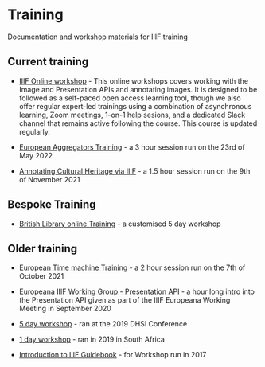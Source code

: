 # Training
Documentation and workshop materials for IIIF training

## Current training

* [IIIF Online workshop](iiif-online-workshop/index.html) - This online workshops covers working with the Image and Presentation APIs and annotating images. It is designed to be followed as a self-paced open access learning tool, though we also offer regular expert-led trainings using a combination of asynchronous learning, Zoom meetings, 1-on-1 help sesions, and a dedicated Slack channel that remains active following the course. This course is updated regularly. 

* [European Aggregators Training](europeana/index.html) - a 3 hour session run on the 23rd of May 2022

* [Annotating Cultural Heritage via IIIF](annotations/index.html) - a 1.5 hour session run on the 9th of November 2021

## Bespoke Training

 * [British Library online Training](iiif-bl-workshop/index.html) - a customised 5 day workshop

## Older training

* [European Time machine Training](time_machine/index.html) - a 2 hour session run on the 7th of October 2021

* [Europeana IIIF Working Group - Presentation API](presentation-api/index.html) - a hour long intro into the Presentation API given as part of the IIIF Europeana Working Meeting in September 2020

* [5 day workshop](iiif-5-day-workshop/index.html) - ran at the 2019 DHSI Conference

* [1 day workshop](iiif-1-day-workshop/index.html) - ran in 2019 in South Africa

* [Introduction to IIIF Guidebook](intro-to-iiif/index.html) - for Workshop run in 2017
